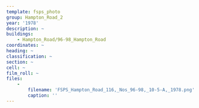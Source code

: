 ```yaml
---
template: fsps_photo
group: Hampton_Road_2
year: '1978'
description: ~
buildings:
    - Hampton_Road/96-98_Hampton_Road
coordinates: ~
heading: ~
classification: ~
section: ~
cell: ~
film_roll: ~
files:
    -
        filename: 'FSPS_Hampton_Road_116,_Nos_96-98,_10-5-A,_1978.png'
        caption: ''
---
```

